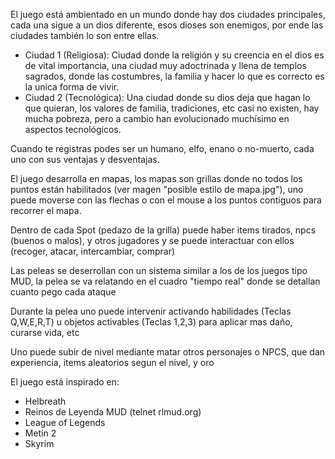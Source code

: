 El juego está ambientado en un mundo donde hay dos ciudades principales, cada una sigue a un dios diferente, esos dioses son enemigos, por ende las ciudades también lo son entre ellas.
- Ciudad 1 (Religiosa): Ciudad donde la religión y su creencia en el dios es de vital importancia, una ciudad muy adoctrinada y llena de templos sagrados, donde las costumbres, la familia y hacer lo que es correcto es la unica forma de vivir.
- Ciudad 2 (Tecnológica): Una ciudad donde su dios deja que hagan lo que quieran, los valores de familia, tradiciones, etc casi no existen, hay mucha pobreza, pero a cambio han evolucionado muchísimo en aspectos tecnológicos.

Cuando te registras podes ser un humano, elfo, enano o no-muerto, cada uno con sus ventajas y desventajas.

El juego desarrolla en mapas, los mapas son grillas donde no todos los puntos están habilitados (ver magen "posible estilo de mapa.jpg"), uno puede moverse con las flechas o con el mouse a los puntos contiguos para recorrer el mapa.

Dentro de cada Spot (pedazo de la grilla) puede haber items tirados, npcs (buenos o malos), y otros jugadores y se puede interactuar con ellos (recoger, atacar, intercambiar, comprar)

Las peleas se deserrollan con un sistema similar a los de los juegos tipo MUD, la pelea se va relatando en el cuadro "tiempo real" donde se detallan cuanto pego cada ataque

Durante la pelea uno puede intervenir activando habilidades (Teclas Q,W,E,R,T) u objetos activables (Teclas 1,2,3) para aplicar mas daño, curarse vida, etc

Uno puede subir de nivel mediante matar otros personajes o NPCS, que dan experiencia, items aleatorios segun el nivel, y oro

El juego está inspirado en:
- Helbreath
- Reinos de Leyenda MUD (telnet rlmud.org)
- League of Legends
- Metin 2
- Skyrim
